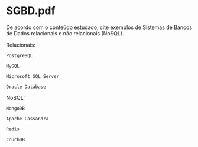 # SGBD.pdf
De acordo com o conteúdo estudado, cite exemplos de Sistemas de Bancos de Dados relacionais e não relacionais (NoSQL).


Relacionais:


    PostgreSQL

    MySQL

    Microsoft SQL Server

    Oracle Database


NoSQL:


    MongoDB

    Apache Cassandra

    Redis

    CouchDB

